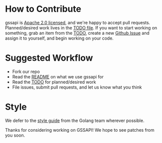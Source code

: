 # How to Contribute

gssapi is [Apache 2.0 licensed](LICENSE), and we're happy to accept pull
requests. Planned/desired work lives in the [TODO file](TODO.md). If you want to
start working on something, grab an item from the [TODO](TODO.md), create a new
[Github Issue](https://github.com/apcera/gssapi/issues) and assign it to
yourself, and begin working on your code.

# Suggested Workflow

- Fork our repo
- Read the [README](README.md) on what we use gssapi for
- Read the [TODO](TODO.md) for planned/desired work
- File issues, submit pull requests, and let us know what you think

# Style

We defer to the [style guide](https://github.com/golang/go/wiki/CodeReviewComments)
from the Golang team wherever possible.

Thanks for considering working on GSSAPI! We hope to see patches from you soon.
